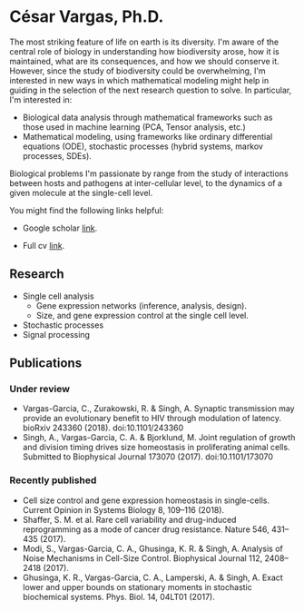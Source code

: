 # César Vargas, Ph.D.

The most striking feature of life on earth is its diversity. I'm aware of the central role of biology in understanding how biodiversity arose, how it is maintained, what are its consequences, and how we should conserve it. However, since the study of biodiversity could be overwhelming, I'm interested in new ways in which mathematical modeling might help in guiding in the selection of the next research question to solve. In particular, I'm interested in:

- Biological data analysis through mathematical frameworks such as those used in machine learning (PCA, Tensor analysis, etc.)
- Mathematical modeling, using frameworks like ordinary differential equations (ODE), stochastic processes (hybrid systems, markov processes, SDEs).

Biological problems I'm passionate by range from the study of interactions between hosts and pathogens at inter-cellular level, to the dynamics of a given molecule at the single-cell level.

You might find the following links helpful:

- Google scholar [link](https://scholar.google.com.co/citations?user=csX8l60AAAAJ&hl=en).

- Full cv [link](https://github.com/cavargar/cavargar.github.io/raw/master/cv.pdf).

## Research
- Single cell analysis
    - Gene expression networks (inference, analysis, design).
    - Size, and gene expression control at the single cell level.
- Stochastic processes
- Signal processing

## Publications
### Under review
- Vargas-Garcia, C., Zurakowski, R. & Singh, A. Synaptic transmission may provide an evolutionary benefit to HIV through modulation of latency. bioRxiv 243360 (2018). doi:10.1101/243360
- Singh, A., Vargas-Garcia, C. A. & Bjorklund, M. Joint regulation of growth and division timing drives size homeostasis in proliferating animal cells. Submitted to Biophysical Journal 173070 (2017). doi:10.1101/173070

### Recently published
- Cell size control and gene expression homeostasis in single-cells. Current Opinion in Systems Biology 8, 109–116 (2018).
- Shaffer, S. M. et al. Rare cell variability and drug-induced reprogramming as a mode of cancer drug resistance. Nature 546, 431–435 (2017).
- Modi, S., Vargas-Garcia, C. A., Ghusinga, K. R. & Singh, A. Analysis of Noise Mechanisms in Cell-Size Control. Biophysical Journal 112, 2408–2418 (2017).
- Ghusinga, K. R., Vargas-Garcia, C. A., Lamperski, A. & Singh, A. Exact lower and upper bounds on stationary moments in stochastic biochemical systems. Phys. Biol. 14, 04LT01 (2017).
